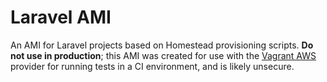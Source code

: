 # Laravel AMI
An AMI for Laravel projects based on Homestead provisioning scripts. __Do not use in production__; this AMI was created for use with the [Vagrant AWS](https://github.com/mitchellh/vagrant-aws) provider for running tests in a CI environment, and is likely unsecure.
